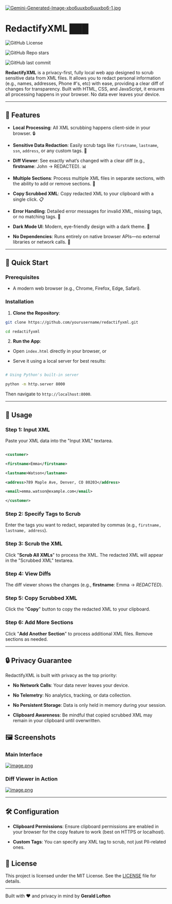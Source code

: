 
  [![Gemini-Generated-Image-xbo6uuxbo6uuxbo6-1.jpg](https://i.postimg.cc/L6t02LwQ/Gemini-Generated-Image-xbo6uuxbo6uuxbo6-1.jpg)](https://postimg.cc/XpvggGV9)

# RedactifyXML  ███

  

![GitHub License](https://img.shields.io/github/license/Gerald-Lofton/RedactifyXML?style=flat-square)

![GitHub Repo stars](https://img.shields.io/github/stars/Gerald-Lofton/RedactifyXML?style=flat-square)

![GitHub last commit](https://img.shields.io/github/last-commit/Gerald-Lofton/RedactifyXML?style=flat-square)

  

**RedactifyXML** is a privacy-first, fully local web app designed to scrub sensitive data from XML files. It allows you to redact personal information (e.g., names, addresses, Phone #'s, etc) with ease, providing a clear diff of changes for transparency. Built with HTML, CSS, and JavaScript, it ensures all processing happens in your browser. No data ever leaves your device.

  

---

  

## 🌟 Features

  

- **Local Processing**: All XML scrubbing happens client-side in your browser. 🔒

- **Sensitive Data Redaction**: Easily scrub tags like `firstname`, `lastname`, `ssn`, `address`, or any custom tags. 🧼

- **Diff Viewer**: See exactly what’s changed with a clear diff (e.g., **firstname**: John -> REDACTED). 📊

- **Multiple Sections**: Process multiple XML files in separate sections, with the ability to add or remove sections. 📑

- **Copy Scrubbed XML**: Copy redacted XML to your clipboard with a single click. 📋

- **Error Handling**: Detailed error messages for invalid XML, missing tags, or no matching tags. 🚨

- **Dark Mode UI**: Modern, eye-friendly design with a dark theme. 🌙

- **No Dependencies**: Runs entirely on native browser APIs—no external libraries or network calls. 🚀

  

---

  

## 🚀 Quick Start

  

### Prerequisites

- A modern web browser (e.g., Chrome, Firefox, Edge, Safari).
  

### Installation

  

1. **Clone the Repository**:

  

```bash
git clone https://github.com/yourusername/redactifyxml.git

cd redactifyxml
```

  

2. **Run the App**:

- Open `index.html` directly in your browser, or

- Serve it using a local server for best results:

```bash

# Using Python's built-in server

python -m http.server 8000
```

Then navigate to ```http://localhost:8000```.

  

---

  

## 📖 Usage

  

### Step 1: Input XML

  

Paste your XML data into the "Input XML" textarea.

  

```xml

<customer>

<firstname>Emma</firstname>

<lastname>Watson</lastname>

<address>789 Maple Ave, Denver, CO 80203</address>

<email>emma.watson@example.com</email>

</customer>

```

### Step 2: Specify Tags to Scrub

Enter the tags you want to redact, separated by commas (e.g., `firstname, lastname, address`).

### Step 3: Scrub the XML

Click "**Scrub All XMLs**" to process the XML. The redacted XML will appear in the "Scrubbed XML" textarea.

  

### Step 4: View Diffs

  

The diff viewer shows the changes (e.g., **firstname**: Emma -> *REDACTED*).

  

### Step 5: Copy Scrubbed XML

  

Click the "**Copy**" button to copy the redacted XML to your clipboard.

  

### Step 6: Add More Sections

  

Click "**Add Another Section**" to process additional XML files. Remove sections as needed.

  

---

  

## 🔒 Privacy Guarantee

  

RedactifyXML is built with privacy as the top priority:

  

- **No Network Calls**: Your data never leaves your device.

- **No Telemetry**: No analytics, tracking, or data collection.

- **No Persistent Storage**: Data is only held in memory during your session.

- **Clipboard Awareness**: Be mindful that copied scrubbed XML may remain in your clipboard until overwritten.



## 🖼️ Screenshots

  

### Main Interface

  

[![image.png](https://i.postimg.cc/nL2fSvVD/image.png)](https://postimg.cc/678Py4vW)

  

### Diff Viewer in Action

[![image.png](https://i.postimg.cc/6q6zQvCC/image.png)](https://postimg.cc/KkVtq4qY)

  

---

  

## 🛠️ Configuration

  

- **Clipboard Permissions**: Ensure clipboard permissions are enabled in your browser for the copy feature to work (best on HTTPS or localhost).

- **Custom Tags**: You can specify any XML tag to scrub, not just PII-related ones.

## 📄 License

  

This project is licensed under the MIT License. See the [LICENSE](LICENSE) file for details.

---


Built with ❤️ and privacy in mind by **Gerald Lofton**
